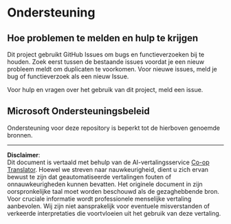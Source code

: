 <!--
CO_OP_TRANSLATOR_METADATA:
{
  "original_hash": "872be8bc1b93ef1dd9ac3d6e8f99f6ab",
  "translation_date": "2025-09-05T18:34:02+00:00",
  "source_file": "SUPPORT.md",
  "language_code": "nl"
}
-->
# Ondersteuning
## Hoe problemen te melden en hulp te krijgen  

Dit project gebruikt GitHub Issues om bugs en functieverzoeken bij te houden. Zoek eerst tussen de bestaande 
issues voordat je een nieuw probleem meldt om duplicaten te voorkomen. Voor nieuwe issues, meld je bug of 
functieverzoek als een nieuw Issue.

Voor hulp en vragen over het gebruik van dit project, meld een issue.

## Microsoft Ondersteuningsbeleid  

Ondersteuning voor deze repository is beperkt tot de hierboven genoemde bronnen.

---

**Disclaimer**:  
Dit document is vertaald met behulp van de AI-vertalingsservice [Co-op Translator](https://github.com/Azure/co-op-translator). Hoewel we streven naar nauwkeurigheid, dient u zich ervan bewust te zijn dat geautomatiseerde vertalingen fouten of onnauwkeurigheden kunnen bevatten. Het originele document in zijn oorspronkelijke taal moet worden beschouwd als de gezaghebbende bron. Voor cruciale informatie wordt professionele menselijke vertaling aanbevolen. Wij zijn niet aansprakelijk voor eventuele misverstanden of verkeerde interpretaties die voortvloeien uit het gebruik van deze vertaling.